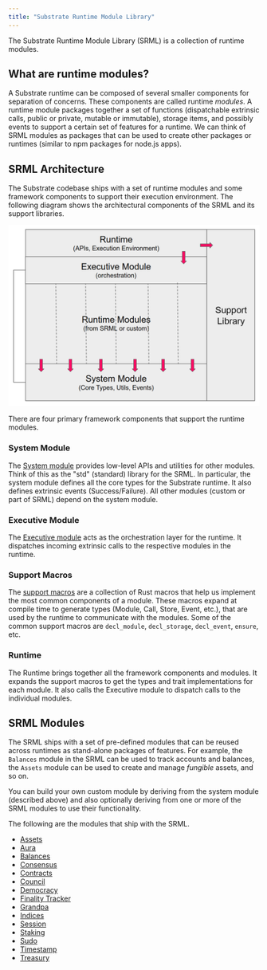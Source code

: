 ```yaml
---
title: "Substrate Runtime Module Library"
---
```

The Substrate Runtime Module Library (SRML) is a collection of runtime modules.

## What are runtime modules?

A Substrate runtime can be composed of several smaller components for separation of concerns. These components are called runtime _modules_. A runtime module packages together a set of functions (dispatchable extrinsic calls, public or private, mutable or immutable), storage items, and possibly events to support a certain set of features for a runtime. We can think of SRML modules as packages that can be used to create other packages or runtimes (similar to npm packages for node.js apps).

## SRML Architecture

The Substrate codebase ships with a set of runtime modules and some framework components to support their execution environment. The following diagram shows the architectural components of the SRML and its support libraries.

![srml-arch](/docs/assets/srml-arch.png)

There are four primary framework components that support the runtime modules.

### System Module

The [System module](https://substrate.dev/rustdocs/v1.0/srml_system/index.html) provides low-level APIs and utilities for other modules. Think of this as the "std" (standard) library for the SRML. In particular, the system module defines all the core types for the Substrate runtime. It also defines extrinsic events (Success/Failure). All other modules (custom or part of SRML) depend on the system module.

### Executive Module

The [Executive module](https://substrate.dev/rustdocs/v1.0/srml_executive/index.html) acts as the orchestration layer for the runtime. It dispatches incoming extrinsic calls to the respective modules in the runtime.

### Support Macros

The [support macros](https://substrate.dev/rustdocs/v1.0/srml_support/index.html) are a collection of Rust macros that help us implement the most common components of a module. These macros expand at compile time to generate types (Module, Call, Store, Event, etc.), that are used by the runtime to communicate with the modules. Some of the common support macros are `decl_module`, `decl_storage`, `decl_event`, `ensure`, etc.

### Runtime

The Runtime brings together all the framework components and modules. It expands the support macros to get the types and trait implementations for each module. It also calls the Executive module to dispatch calls to the individual modules.

## SRML Modules

The SRML ships with a set of pre-defined modules that can be reused across runtimes as stand-alone packages of features. For example, the `Balances` module in the SRML can be used to track accounts and balances, the `Assets` module can be used to create and manage _fungible_ assets, and so on.

You can build your own custom module by deriving from the system module (described above) and also optionally deriving from one or more of the SRML modules to use their functionality.

The following are the modules that ship with the SRML.

* [Assets](https://crates.parity.io/srml_assets/index.html)
* [Aura](https://substrate.dev/rustdocs/v1.0/srml_aura/index.html)
* [Balances](https://substrate.dev/rustdocs/v1.0/srml_balances/index.html)
* [Consensus](https://substrate.dev/rustdocs/v1.0/srml_consensus/index.html)
* [Contracts](https://substrate.dev/rustdocs/v1.0/srml_contract/index.html)
* [Council](https://substrate.dev/rustdocs/v1.0/srml_council/index.html)
* [Democracy](https://substrate.dev/rustdocs/v1.0/srml_democracy/index.html)
* [Finality Tracker](https://substrate.dev/rustdocs/v1.0/srml_finality_tracker/index.html)
* [Grandpa](https://substrate.dev/rustdocs/v1.0/srml_grandpa/index.html)
* [Indices](https://substrate.dev/rustdocs/v1.0/srml_indices/index.html)
* [Session](https://substrate.dev/rustdocs/v1.0/srml_session/index.html)
* [Staking](https://substrate.dev/rustdocs/v1.0/srml_staking/index.html)
* [Sudo](https://substrate.dev/rustdocs/v1.0/srml_sudo/index.html)
* [Timestamp](https://substrate.dev/rustdocs/v1.0/srml_timestamp/index.html)
* [Treasury](https://substrate.dev/rustdocs/v1.0/srml_treasury/index.html)
